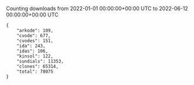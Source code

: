 
Counting downloads from 2022-01-01 00:00:00+00:00 UTC to 2022-06-12 00:00:00+00:00 UTC

```
{
    "arkode": 109,
    "cvode": 677,
    "cvodes": 151,
    "ida": 243,
    "idas": 106,
    "kinsol": 122,
    "sundials": 11353,
    "clones": 65314,
    "total": 78075
}
```
